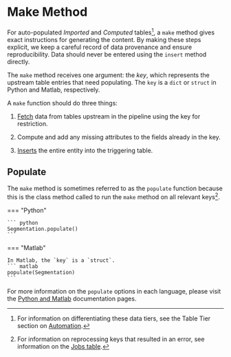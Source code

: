 # Make Method

For auto-populated *Imported* and *Computed* tables[^1], a `make` method gives exact
instructions for generating the content. By making these steps explicit, we keep a
careful record of data provenance and ensure reproducibility. Data should never be
entered using the `insert` method directly.

[^1]: For information on differentiating these data tiers, see the Table Tier section on
[Automation](../tabletiers#automation-imported-and-computed).

The `make` method receives one argument: the *key*, which represents the upstream table
entries that need populating. The `key` is a `dict` or `struct` in Python and Matlab,
respectively. 

A `make` function should do three things:

1.  [Fetch](../../query-lang/common-commands#fetch) data from tables upstream in the
pipeline using the key for restriction.

2.  Compute and add any missing attributes to the fields already in the key.

3.  [Inserts](../../query-lang/common-commands#insert) the entire entity into the
triggering table.

## Populate

The `make` method is sometimes referred to as the `populate` function because this is
the class method called to run the `make` method on all relevant keys[^2].

[^2]: For information on reprocessing keys that resulted in an error, see information
on the [Jobs table](../../ref-integrity/distributed-computing). 

=== "Python"

    ``` python
    Segmentation.populate()
    ```    

=== "Matlab"

    In Matlab, the `key` is a `struct`. 
    ``` matlab
    populate(Segmentation)
    ```

For more information on the `populate` options in each language, please visit the 
[Python and Matlab](../../../) documentation pages.

<!-- TODO: Replace above with respective links when live -->
